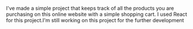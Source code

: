 I've made a simple project that keeps track of all the products you are purchasing on this online website with a simple shopping cart. I used React for this project.I'm still working on this project for the further development
